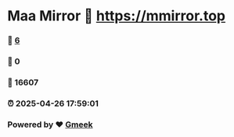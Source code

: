 # Maa Mirror :link: https://mmirror.top 
### :page_facing_up: [6](https://mmirror.top/tag.html) 
### :speech_balloon: 0 
### :hibiscus: 16607 
### :alarm_clock: 2025-04-26 17:59:01 
### Powered by :heart: [Gmeek](https://github.com/Meekdai/Gmeek)
